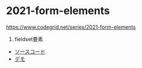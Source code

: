 # 2021-form-elements

https://www.codegrid.net/series/2021-form-elements

1. fieldset要素
  - [ソースコード](./1/)
  - [デモ](https://codegrid.github.io/2021-form-elements/1/)